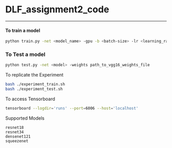 # DLF_assignment2_code
***

#### To train a model
```bash
python train.py -net <model_name> -gpu -b <batch-size> -lr <learning_rate> 
```

### To Test a model
```bash
python test.py -net <model> -weights path_to_vgg16_weights_file
```

To replicate the Experiment
```bash
bash ./experiment_train.sh
bash ./experiment_test.sh
```

To access Tensorboard
```bash
tensorboard --logdir='runs' --port=6006 --host='localhost'
```

Supported Models
```
resnet18
resnet34
densenet121
squeezenet
```

